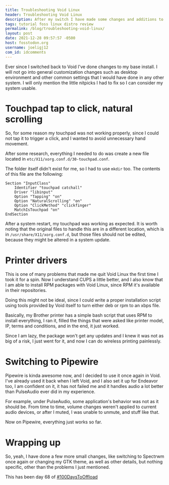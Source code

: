```yaml
---
title: Troubleshooting Void Linux
header: Troubleshooting Void Linux
description: After my switch I have made some changes and additions to better suit my personal needs, here are some things I've changed so far
tags: tutorial foss linux distro review
permalink: /blog/troubleshooting-void-linux/
layout: post
date: 2021-12-28 09:57:57 -0500
host: fosstodon.org
username: joeligj12
com_id: idcomments
---
```


Ever since I switched back to Void I've done changes to my base install. I will
not go into general customization changes such as desktop environment and other
common settings that I would have done in any other system. I will only mention
the little nitpicks I had to fix so I can consider my system usable.

# Touchpad tap to click, natural scrolling

So, for some reason my touchpad was not working properly, since I could not tap
it to trigger a click, and I wanted to avoid unnecessary hand movement.

After some research, everything I needed to do was create a new file located in
`etc/X11/xorg.conf.d/30-touchpad.conf`.

The folder itself didn't exist for me, so I had to use `mkdir` too. The
contents of this file are the following:

```
Section "InputClass"
    Identifier "touchpad catchall"
    Driver "libinput"
    Option "Tapping" "on"
    Option "NaturalScrolling" "on"
    Option "ClickMethod" "clickfinger"
    MatchIsTouchpad "on"
EndSection
```

After a system restart, my touchpad was working as expected. It is worth noting
that the original files to handle this are in a different location, which is in
`/usr/share/X11/xorg.conf.d`, but those files should not be edited, because
they might be altered in a system update.

# Printer drivers

This is one of many problems that made me quit Void Linux the first time I took
it for a spin. Now I understand CUPS a little better, and I also know that I am
able to install RPM packages with Void Linux, since RPM it's available in their
repositories.

Doing this might not be ideal, since I could write a proper installation script
using tools provided by Void itself to turn either deb or rpm to an xbps file. 

Basically, my Brother printer has a simple bash script that uses RPM to install
everything, I ran it, filled the things that were asked like printer model, IP,
terms and conditions, and in the end, it just worked.

Since I am lazy, the package won't get any updates and I knew it was not as big
of a risk, I just went for it, and now I can do wireless printing painlessly.


# Switching to Pipewire

Pipewire is kinda awesome now, and I decided to use it once again in Void. I've
already used it back when I left Void, and I also set it up for Endeavor too, I
am confident on it, it has not failed me and it handles audio a lot better than
PulseAudio ever did in my experience.

For example, under PulseAudio, some application's behavior was not as it should
be. From time to time, volume changes weren't applied to current audio devices,
or after I muted, I was unable to unmute, and stuff like that.

Now on Pipewire, everything just works so far.

# Wrapping up

So, yeah, I have done a few more small changes, like switching to Spectrwm once
again or changing my GTK theme, as well as other details, but nothing specific,
other than the problems I just mentioned.

This has been day 68 of [#100DaysToOffload](https://100DaysToOffload.com)
